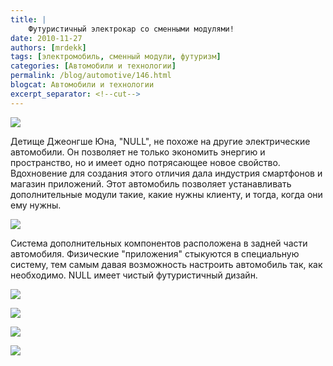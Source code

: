 ```yaml
---
title: |
    Футуристичный электрокар со сменными модулями!
date: 2010-11-27
authors: [mrdekk]
tags: [электромобиль, сменный модули, футуризм]
categories: [Автомобили и технологии]
permalink: /blog/automotive/146.html
blogcat: Автомобили и технологии
excerpt_separator: <!--cut-->
---
```



![](http://itw66.ru/uploads/images/00/00/01/2010/11/27/d60682.jpg)


Детище Джеонгше Юна, "NULL", не похоже на другие электрические автомобили. Он позволяет не только экономить энергию и пространство, но и имеет одно потрясающее новое свойство. Вдохновение для создания этого отличия дала индустрия смартфонов и магазин приложений. Этот автомобиль позволяет устанавливать дополнительные модули такие, какие нужны клиенту, и тогда, когда они ему нужны.


<!--cut-->



![](http://itw66.ru/uploads/images/00/00/01/2010/11/27/71757e.jpg)


Система дополнительных компонентов расположена в задней части автомобиля. Физические "приложения" стыкуются в специальную систему, тем самым давая возможность настроить автомобиль так, как необходимо. NULL имеет чистый футуристичный дизайн.


![](http://itw66.ru/uploads/images/00/00/01/2010/11/27/85bfe8.jpg)


![](http://itw66.ru/uploads/images/00/00/01/2010/11/27/603657.jpg)


![](http://itw66.ru/uploads/images/00/00/01/2010/11/27/81b0e6.jpg)


![](http://itw66.ru/uploads/images/00/00/01/2010/11/27/abf84f.jpg)


<object style="height: 390px; width: 640px"><param name="movie" value="http://www.youtube.com/v/iu9n_KPDf4E?version=3"><param name="allowFullScreen" value="true"><param name="allowScriptAccess" value="always"><embed src="http://www.youtube.com/v/iu9n_KPDf4E?version=3" type="application/x-shockwave-flash" allowfullscreen="true" allowScriptAccess="always" width="640" height="390"></object>
